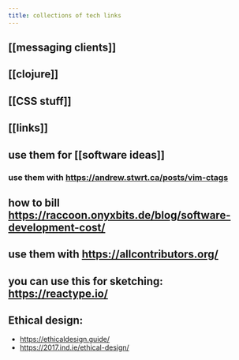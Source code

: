 ```yaml
---
title: collections of tech links
---
```


## [[messaging clients]]
## [[clojure]]
## [[CSS stuff]]
## [[links]]
## use them for [[software ideas]]
### use them with https://andrew.stwrt.ca/posts/vim-ctags
## how to bill https://raccoon.onyxbits.de/blog/software-development-cost/
## use them with https://allcontributors.org/
## you can use this for sketching: https://reactype.io/
## Ethical design:
- https://ethicaldesign.guide/
- https://2017.ind.ie/ethical-design/
